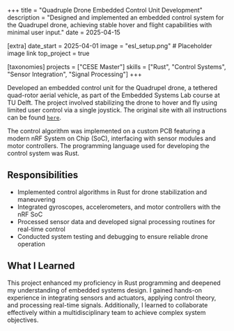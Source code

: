 +++
title = "Quadruple Drone Embedded Control Unit Development"
description = "Designed and implemented an embedded control system for the Quadrupel drone, achieving stable hover and flight capabilities with minimal user input."
date = 2025-04-15

[extra]
date_start = 2025-04-01
image = "esl_setup.png" # Placeholder image link
top_project = true

[taxonomies]
projects = ["CESE Master"]
skills = ["Rust", "Control Systems", "Sensor Integration", "Signal Processing"]
+++

Developed an embedded control unit for the Quadrupel drone, a tethered quad-rotor aerial vehicle, as part of the Embedded Systems Lab course at TU Delft. The project involved stabilizing the drone to hover and fly using limited user control via a single joystick. The original site with all instructions can be found [`here`](https://cese.ewi.tudelft.nl/embedded-systems-lab/).


The control algorithm was implemented on a custom PCB featuring a modern nRF System on Chip (SoC), interfacing with sensor modules and motor controllers. The programming language used for developing the control system was Rust.

## Responsibilities
- Implemented control algorithms in Rust for drone stabilization and maneuvering
- Integrated gyroscopes, accelerometers, and motor controllers with the nRF SoC
- Processed sensor data and developed signal processing routines for real-time control
- Conducted system testing and debugging to ensure reliable drone operation

## What I Learned
This project enhanced my proficiency in Rust programming and deepened my understanding of embedded systems design. I gained hands-on experience in integrating sensors and actuators, applying control theory, and processing real-time signals. Additionally, I learned to collaborate effectively within a multidisciplinary team to achieve complex system objectives.
